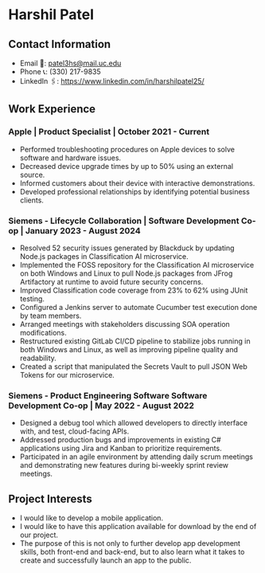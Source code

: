 # Harshil Patel

## Contact Information

- Email 📧: patel3hs@mail.uc.edu
- Phone 📞: (330) 217-9835
- LinkedIn 🖇️: https://www.linkedin.com/in/harshilpatel25/

## Work Experience

### Apple | Product Specialist | October 2021 - Current

- Performed troubleshooting procedures on Apple devices to solve software and hardware issues.
- Decreased device upgrade times by up to 50% using an external source.
- Informed customers about their device with interactive demonstrations.
- Developed professional relationships by identifying potential business clients.

### Siemens - Lifecycle Collaboration | Software Development Co-op | January 2023 - August 2024

- Resolved 52 security issues generated by Blackduck by updating Node.js packages in Classification AI microservice.
- Implemented the FOSS repository for the Classification AI microservice on both Windows and Linux to pull Node.js packages from JFrog Artifactory at runtime to avoid future security concerns.
- Improved Classification code coverage from 23% to 62% using JUnit testing.
- Configured a Jenkins server to automate Cucumber test execution done by team members.
- Arranged meetings with stakeholders discussing SOA operation modifications.
- Restructured existing GitLab CI/CD pipeline to stabilize jobs running in both Windows and Linux, as well as improving pipeline quality and readability.
- Created a script that manipulated the Secrets Vault to pull JSON Web Tokens for our microservice.

### Siemens - Product Engineering Software Software Development Co-op | May 2022 - August 2022

- Designed a debug tool which allowed developers to directly interface with, and test, cloud-facing APIs.
- Addressed production bugs and improvements in existing C# applications using Jira and Kanban to prioritize requirements.
- Participated in an agile environment by attending daily scrum meetings and demonstrating new features during bi-weekly sprint review meetings.

## Project Interests

- I would like to develop a mobile application.
- I would like to have this application available for download by the end of our project.
- The purpose of this is not only to further develop app development skills, both front-end and back-end, but to also learn what it takes to create and successfully launch an app to the public.
